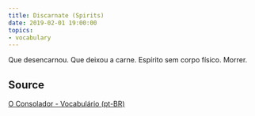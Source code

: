 ```yaml
---
title: Discarnate (Spirits)
date: 2019-02-01 19:00:00
topics:
- vocabulary
---
```


Que desencarnou. Que deixou a carne. Espírito sem corpo físico. Morrer.

## Source
[O Consolador - Vocabulário (pt-BR)](http://www.oconsolador.com.br/linkfixo/vocabulario/principal.html)


